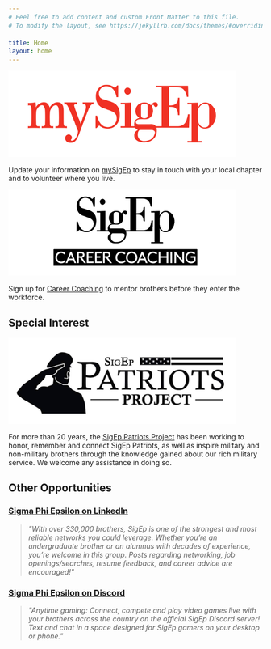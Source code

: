 ```yaml
---
# Feel free to add content and custom Front Matter to this file.
# To modify the layout, see https://jekyllrb.com/docs/themes/#overriding-theme-defaults

title: Home
layout: home
---
```


<div class="row">
  <div class="col-md-6">
    <div class="card mb-3">
      <a href="https://mysigep.org/"><img src="/assets/images/mysigep.png" alt="mySigep" class="card-img-top" /></a>
      <div class="card-body">
        <p>Update your information on <a href="https://mysigep.org/">mySigEp</a> to stay in touch with your local chapter and to volunteer where you live.</p>
      </div>
    </div>
  </div>
  <div class="col-md-6">
    <div class="card mb-3">
      <a href="https://sigep.org/the-sigep-experience/events/career-coaching/"><img src="/assets/images/career-coaching.png" alt="Career Coaching" class="card-img-top" /></a>
      <div class="card-body">
        <p>Sign up for <a href="https://sigep.org/the-sigep-experience/events/career-coaching/">Career Coaching</a> to mentor brothers before they enter the workforce.</p>
      </div>
    </div>
  </div>
</div>

<h2 class="my-3">Special Interest</h2>

<div class="row">
  <div class="col-md-6">
    <div class="card mb-3">
      <a href="https://www.facebook.com/groups/sigepswhoserve/"><img src="/assets/images/spp.png" alt="mySigep" class="card-img-top" /></a>
      <div class="card-body">
        <p>For more than 20 years, the <a href="https://www.facebook.com/groups/sigepswhoserve/">SigEp Patriots Project</a> has been working to honor, remember and connect SigEp Patriots, as well as inspire military and non-military brothers through the knowledge gained about our rich military service. We welcome any assistance in doing so.</p>
      </div>
    </div>
  </div>
</div>

<h2 class="my-3">Other Opportunities</h2>

<div class="card mb-3">
  <div class="card-body">
    <h3 class="mb-3"><a href="https://www.linkedin.com/groups/36627/"><i class="fab fa-linkedin"></i> Sigma Phi Epsilon on LinkedIn</a></h3>
    <blockquote><em>"With over 330,000 brothers, SigEp is one of the strongest and most reliable networks you could leverage. Whether you’re an undergraduate brother or an alumnus with decades of experience, you’re welcome in this group. Posts regarding networking, job openings/searches, resume feedback, and career advice are encouraged!"</em></blockquote>
  </div>
</div>

<div class="card mb-3">
  <div class="card-body">
    <h3 class="mb-3"><a href="https://discord.gg/zxb8ADk"><i class="fab fa-discord"></i> Sigma Phi Epsilon on Discord</a></h3>
    <blockquote><em>"Anytime gaming: Connect, compete and play video games live with your brothers across the country on the official SigEp Discord server! Text and chat in a space designed for SigEp gamers on your desktop or phone."</em></blockquote>
  </div>
</div>
